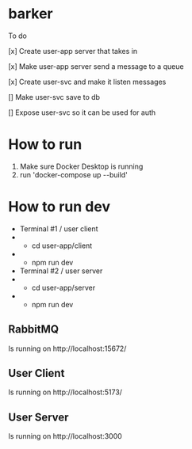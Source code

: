 # barker

To do

[x] Create user-app server that takes in

[x] Make user-app server send a message to a queue

[x] Create user-svc and make it listen messages

[] Make user-svc save to db

[] Expose user-svc so it can be used for auth

# How to run

1. Make sure Docker Desktop is running
2. run 'docker-compose up --build'

# How to run dev

- Terminal #1 / user client
- - cd user-app/client
- - npm run dev
- Terminal #2 / user server
- - cd user-app/server
- - npm run dev

## RabbitMQ

Is running on http://localhost:15672/

## User Client

Is running on http://localhost:5173/

## User Server

Is running on http://localhost:3000

